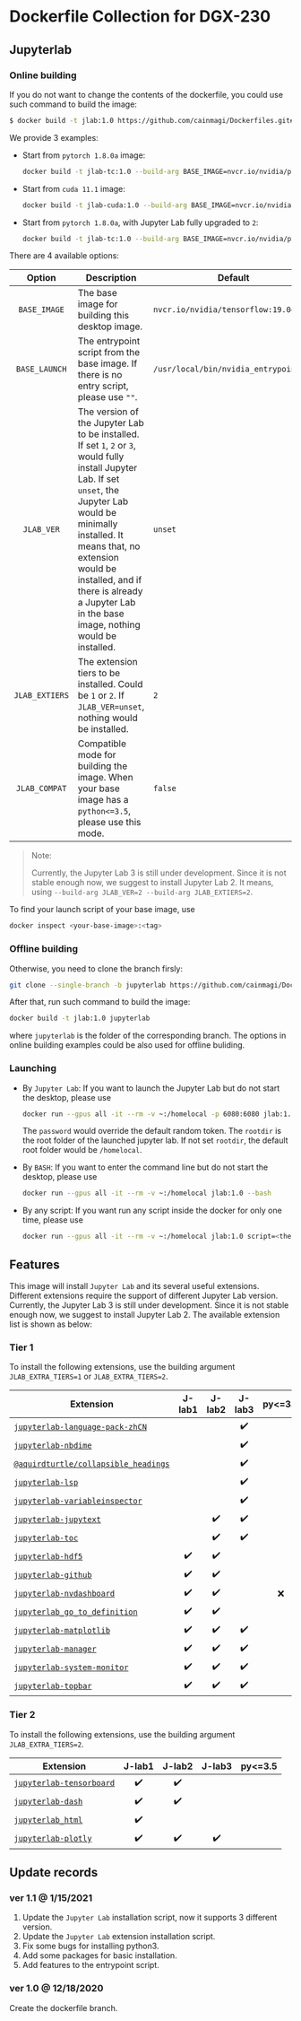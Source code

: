 # Dockerfile Collection for DGX-230

## Jupyterlab

### Online building

If you do not want to change the contents of the dockerfile, you could use such command to build the image:

```Bash
$ docker build -t jlab:1.0 https://github.com/cainmagi/Dockerfiles.git#jupyterlab
```

We provide 3 examples:

* Start from `pytorch 1.8.0a` image:

    ```bash
    docker build -t jlab-tc:1.0 --build-arg BASE_IMAGE=nvcr.io/nvidia/pytorch:20.12-py3 --build-arg BASE_LAUNCH=/usr/local/bin/nvidia_entrypoint.sh https://github.com/cainmagi/Dockerfiles.git#jupyterlab
    ```

* Start from `cuda 11.1` image:

    ```bash
    docker build -t jlab-cuda:1.0 --build-arg BASE_IMAGE=nvcr.io/nvidia/cuda:11.1-cudnn8-runtime-ubuntu20.04 --build-arg BASE_LAUNCH="" https://github.com/cainmagi/Dockerfiles.git#jupyterlab
    ```

* Start from `pytorch 1.8.0a`, with Jupyter Lab fully upgraded to `2`:

    ```bash
    docker build -t jlab-tc:1.0 --build-arg BASE_IMAGE=nvcr.io/nvidia/pytorch:20.12-py3 --build-arg BASE_LAUNCH=/usr/local/bin/nvidia_entrypoint.sh --build-arg JLAB_VER=2 --build-arg JLAB_EXTIERS=2 https://github.com/cainmagi/Dockerfiles.git#jupyterlab
    ```

There are 4 available options:

| Option | Description | Default |
| :-----: | ----- | ----- |
| `BASE_IMAGE` | The base image for building this desktop image. | `nvcr.io/nvidia/tensorflow:19.04-py3` |
| `BASE_LAUNCH` | The entrypoint script from the base image. If there is no entry script, please use `""`. | `/usr/local/bin/nvidia_entrypoint.sh` |
| `JLAB_VER` | The version of the Jupyter Lab to be installed. If set `1`, `2` or `3`, would fully install Jupyter Lab. If set `unset`, the Jupyter Lab would be minimally installed. It means that, no extension would be installed, and if there is already a Jupyter Lab in the base image, nothing would be installed. | `unset` |
| `JLAB_EXTIERS` | The extension tiers to be installed. Could be `1` or `2`. If `JLAB_VER=unset`, nothing would be installed. | `2` |
| `JLAB_COMPAT` | Compatible mode for building the image. When your base image has a `python<=3.5`, please use this mode. | `false` |

> Note:
>
> Currently, the Jupyter Lab 3 is still under development. Since it is not stable enough now, we suggest to install Jupyter Lab 2. It means, using `--build-arg JLAB_VER=2 --build-arg JLAB_EXTIERS=2`.

To find your launch script of your base image, use

```bash
docker inspect <your-base-image>:<tag>
```

### Offline building

Otherwise, you need to clone the branch firsly:

```Bash
git clone --single-branch -b jupyterlab https://github.com/cainmagi/Dockerfiles.git jupyterlab
```

After that, run such command to build the image:

```Bash
docker build -t jlab:1.0 jupyterlab
```

where `jupyterlab` is the folder of the corresponding branch. The options in online building examples could be also used for offline buliding.

### Launching

* By `Jupyter Lab`: If you want to launch the Jupyter Lab but do not start the desktop, please use

    ```bash
    docker run --gpus all -it --rm -v ~:/homelocal -p 6080:6080 jlab:1.0 password=openjupyter rootdir=/homelocal
    ```

    The `password` would override the default random token. The `rootdir` is the root folder of the launched jupyter lab. If not set `rootdir`, the default root folder would be `/homelocal`.

* By `BASH`: If you want to enter the command line but do not start the desktop, please use

    ```bash
    docker run --gpus all -it --rm -v ~:/homelocal jlab:1.0 --bash
    ```

* By any script: If you want run any script inside the docker for only one time, please use

    ```bash
    docker run --gpus all -it --rm -v ~:/homelocal jlab:1.0 script=<the-path-to-your-script>
    ```


## Features

This image will install `Jupyter Lab` and its several useful extensions. Different extensions require the support of different Jupyter Lab version. Currently, the Jupyter Lab 3 is still under development. Since it is not stable enough now, we suggest to install Jupyter Lab 2. The available extension list is shown as below:

### Tier 1

To install the following extensions, use the building argument `JLAB_EXTRA_TIERS=1` or `JLAB_EXTRA_TIERS=2`.

| Extension | J-lab1 | J-lab2 | J-lab3 | py<=3.5 |
| ----- | :-----: | :-----: | :-----: | :-----: |
| [`jupyterlab-language-pack-zhCN`](https://github.com/jupyterlab/language-packs)                  | | | :heavy_check_mark: | |
| [`jupyterlab-nbdime`](https://github.com/jupyter/nbdime)                                         | | | :heavy_check_mark: | |
| [`@aquirdturtle/collapsible_headings`](https://github.com/aquirdTurtle/Collapsible_Headings)     | | | :heavy_check_mark: | |
| [`jupyterlab-lsp`](https://github.com/krassowski/jupyterlab-lsp)                                 | | | :heavy_check_mark: | |
| [`jupyterlab-variableinspector`](https://github.com/lckr/jupyterlab-variableInspector)           | | | :heavy_check_mark: | |
| [`jupyterlab-jupytext`](https://github.com/mwouts/jupytext/tree/master/packages/labextension)    | | :heavy_check_mark: | :heavy_check_mark: | |
| [`jupyterlab-toc`](https://github.com/jupyterlab/jupyterlab-toc)                                 | | :heavy_check_mark: | :heavy_check_mark: | |
| [`jupyterlab-hdf5`](https://github.com/jupyterlab/jupyterlab-hdf5)                               | :heavy_check_mark: | :heavy_check_mark: | | |
| [`jupyterlab-github`](https://github.com/jupyterlab/jupyterlab-github)                           | :heavy_check_mark: | :heavy_check_mark: | | |
| [`jupyterlab-nvdashboard`](https://github.com/rapidsai/jupyterlab-nvdashboard)                   | :heavy_check_mark: | :heavy_check_mark: | | :x: |
| [`jupyterlab_go_to_definition`](https://github.com/krassowski/jupyterlab-go-to-definition)       | :heavy_check_mark: | :heavy_check_mark: | | |
| [`jupyterlab-matplotlib`](https://github.com/matplotlib/jupyter-matplotlib.git)                  | :heavy_check_mark: | :heavy_check_mark: | :heavy_check_mark: | |
| [`jupyterlab-manager`](https://github.com/jupyter-widgets/ipywidgets) | :heavy_check_mark:       | :heavy_check_mark: | :heavy_check_mark: | |
| [`jupyterlab-system-monitor`](https://github.com/jtpio/jupyterlab-system-monitor)                | :heavy_check_mark: | :heavy_check_mark: | :heavy_check_mark: | |
| [`jupyterlab-topbar`](https://github.com/jtpio/jupyterlab-topbar)                                | :heavy_check_mark: | :heavy_check_mark: | :heavy_check_mark: | |

### Tier 2

To install the following extensions, use the building argument `JLAB_EXTRA_TIERS=2`.

| Extension | J-lab1 | J-lab2 | J-lab3 | py<=3.5 |
| ----- | :-----: | :-----: | :-----: | :-----: |
| [`jupyterlab-tensorboard`](https://github.com/chaoleili/jupyterlab_tensorboard) | :heavy_check_mark: | :heavy_check_mark: | | |
| [`jupyterlab-dash`](https://github.com/plotly/jupyterlab-dash)                  | :heavy_check_mark: | :heavy_check_mark: | | |
| [`jupyterlab_html`](https://github.com/mflevine/jupyterlab_html)                | :heavy_check_mark: | | | |
| [`jupyterlab-plotly`](https://github.com/plotly/plotly.py)                      | :heavy_check_mark: | :heavy_check_mark: | :heavy_check_mark: | |

## Update records

### ver 1.1 @ 1/15/2021

1. Update the `Jupyter Lab` installation script, now it supports 3 different version.
2. Update the `Jupyter Lab` extension installation script.
3. Fix some bugs for installing python3.
4. Add some packages for basic installation.
5. Add features to the entrypoint script.

### ver 1.0 @ 12/18/2020

Create the dockerfile branch.
